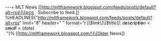 ---+ MLT News
\[\[http://mltframework.blogspot.com/feeds/posts/default?alt=rss\]\[<img width="36" alt="RSS" src="%ICONURL{rss-feed}%" style="vertical-align:middle" height="14" border="0" />
Subscribe to feed.\]\]
%HEADLINES{"http://mltframework.blogspot.com/feeds/posts/default?alt=rss"
limit="8" header=" " format="*t* *\[\[$link\]\[$title\]\]*:
*d**e**s**c**r**i**p**t**i**o**n* &lt; *s**m**a**l**l* &gt; (date)</small><br /> "}%
\[\[http://mltframework.blogspot.com/\]\[Older News\]\]
